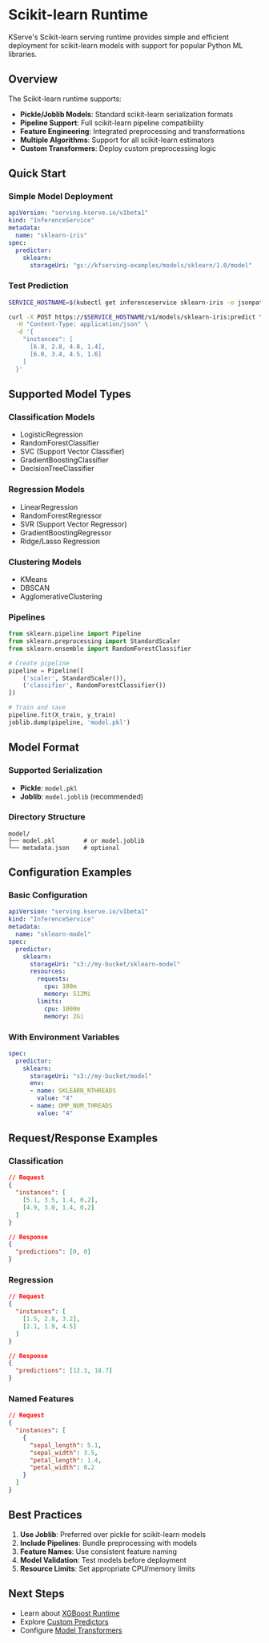 # Scikit-learn Runtime

KServe's Scikit-learn serving runtime provides simple and efficient deployment for scikit-learn models with support for popular Python ML libraries.

## Overview

The Scikit-learn runtime supports:
- **Pickle/Joblib Models**: Standard scikit-learn serialization formats
- **Pipeline Support**: Full scikit-learn pipeline compatibility
- **Feature Engineering**: Integrated preprocessing and transformations
- **Multiple Algorithms**: Support for all scikit-learn estimators
- **Custom Transformers**: Deploy custom preprocessing logic

## Quick Start

### Simple Model Deployment

```yaml
apiVersion: "serving.kserve.io/v1beta1"
kind: "InferenceService"
metadata:
  name: "sklearn-iris"
spec:
  predictor:
    sklearn:
      storageUri: "gs://kfserving-examples/models/sklearn/1.0/model"
```

### Test Prediction

```bash
SERVICE_HOSTNAME=$(kubectl get inferenceservice sklearn-iris -o jsonpath='{.status.url}' | cut -d "/" -f 3)

curl -X POST https://$SERVICE_HOSTNAME/v1/models/sklearn-iris:predict \
  -H "Content-Type: application/json" \
  -d '{
    "instances": [
      [6.8, 2.8, 4.8, 1.4],
      [6.0, 3.4, 4.5, 1.6]
    ]
  }'
```

## Supported Model Types

### Classification Models
- LogisticRegression
- RandomForestClassifier  
- SVC (Support Vector Classifier)
- GradientBoostingClassifier
- DecisionTreeClassifier

### Regression Models
- LinearRegression
- RandomForestRegressor
- SVR (Support Vector Regressor)
- GradientBoostingRegressor
- Ridge/Lasso Regression

### Clustering Models
- KMeans
- DBSCAN
- AgglomerativeClustering

### Pipelines
```python
from sklearn.pipeline import Pipeline
from sklearn.preprocessing import StandardScaler
from sklearn.ensemble import RandomForestClassifier

# Create pipeline
pipeline = Pipeline([
    ('scaler', StandardScaler()),
    ('classifier', RandomForestClassifier())
])

# Train and save
pipeline.fit(X_train, y_train)
joblib.dump(pipeline, 'model.pkl')
```

## Model Format

### Supported Serialization
- **Pickle**: `model.pkl`
- **Joblib**: `model.joblib` (recommended)

### Directory Structure
```
model/
├── model.pkl        # or model.joblib
└── metadata.json    # optional
```

## Configuration Examples

### Basic Configuration
```yaml
apiVersion: "serving.kserve.io/v1beta1"
kind: "InferenceService"
metadata:
  name: "sklearn-model"
spec:
  predictor:
    sklearn:
      storageUri: "s3://my-bucket/sklearn-model"
      resources:
        requests:
          cpu: 100m
          memory: 512Mi
        limits:
          cpu: 1000m
          memory: 2Gi
```

### With Environment Variables
```yaml
spec:
  predictor:
    sklearn:
      storageUri: "s3://my-bucket/model"
      env:
      - name: SKLEARN_NTHREADS
        value: "4"
      - name: OMP_NUM_THREADS
        value: "4"
```

## Request/Response Examples

### Classification
```json
// Request
{
  "instances": [
    [5.1, 3.5, 1.4, 0.2],
    [4.9, 3.0, 1.4, 0.2]
  ]
}

// Response
{
  "predictions": [0, 0]
}
```

### Regression
```json
// Request
{
  "instances": [
    [1.5, 2.8, 3.2],
    [2.1, 1.9, 4.5]
  ]
}

// Response  
{
  "predictions": [12.3, 18.7]
}
```

### Named Features
```json
// Request
{
  "instances": [
    {
      "sepal_length": 5.1,
      "sepal_width": 3.5,
      "petal_length": 1.4,
      "petal_width": 0.2
    }
  ]
}
```

## Best Practices

1. **Use Joblib**: Preferred over pickle for scikit-learn models
2. **Include Pipelines**: Bundle preprocessing with models
3. **Feature Names**: Use consistent feature naming
4. **Model Validation**: Test models before deployment
5. **Resource Limits**: Set appropriate CPU/memory limits

## Next Steps

- Learn about [XGBoost Runtime](../xgboost/README.md)
- Explore [Custom Predictors](../custom/custom_model/README.md)
- Configure [Model Transformers](../../transformer/feast/README.md)
